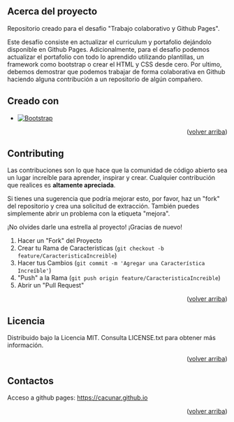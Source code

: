 <a name="readme-top"></a>

## Acerca del proyecto

Repositorio creado para el desafio "Trabajo colaborativo y Github Pages".

Este desafío consiste en actualizar el curriculum y portafolio dejándolo disponible en
Github Pages. Adicionalmente, para el desafio podemos actualizar el portafolio con todo lo aprendido utilizando plantillas, un framework como bootstrap o crear el HTML y CSS desde cero.
Por ultimo, debemos demostrar que podemos trabajar de forma colaborativa en Github
haciendo alguna contribución a un repositorio de algún compañero.

## Creado con 
* [![Bootstrap][Bootstrap.com]][Bootstrap-url]

<p align="right">(<a href="#readme-top">volver arriba</a>)</p>

## Contributing
Las contribuciones son lo que hace que la comunidad de código abierto sea un lugar increíble para aprender, inspirar y crear. Cualquier contribución que realices es **altamente apreciada**.

Si tienes una sugerencia que podría mejorar esto, por favor, haz un "fork" del repositorio y crea una solicitud de extracción. También puedes simplemente abrir un problema con la etiqueta "mejora".

¡No olvides darle una estrella al proyecto! ¡Gracias de nuevo!

1. Hacer un "Fork" del Proyecto
2. Crear tu Rama de Características (`git checkout -b feature/CaracteristicaIncreible`)
3. Hacer tus Cambios (`git commit -m 'Agregar una Característica Increíble'`)
4. "Push" a la Rama (`git push origin feature/CaracteristicaIncreible`)
5. Abrir un "Pull Request"

<p align="right">(<a href="#readme-top">volver arriba</a>)</p>

## Licencia
Distribuido bajo la Licencia MIT. Consulta LICENSE.txt para obtener más información.

<p align="right">(<a href="#readme-top">volver arriba</a>)</p>

## Contactos

Acceso a github pages: https://cacunar.github.io
<p align="right">(<a href="#readme-top">volver arriba</a>)</p>


<!-- MARKDOWN LINKS & IMAGES -->
<!-- https://www.markdownguide.org/basic-syntax/#reference-style-links -->
[contributors-shield]: https://img.shields.io/github/contributors/github_username/repo_name.svg?style=for-the-badge
[contributors-url]: https://github.com/github_username/repo_name/graphs/contributors
[forks-shield]: https://img.shields.io/github/forks/github_username/repo_name.svg?style=for-the-badge
[forks-url]: https://github.com/github_username/repo_name/network/members
[stars-shield]: https://img.shields.io/github/stars/github_username/repo_name.svg?style=for-the-badge
[stars-url]: https://github.com/github_username/repo_name/stargazers
[issues-shield]: https://img.shields.io/github/issues/github_username/repo_name.svg?style=for-the-badge
[issues-url]: https://github.com/github_username/repo_name/issues
[license-shield]: https://img.shields.io/github/license/github_username/repo_name.svg?style=for-the-badge
[license-url]: https://github.com/github_username/repo_name/blob/master/LICENSE.txt
[linkedin-shield]: https://img.shields.io/badge/-LinkedIn-black.svg?style=for-the-badge&logo=linkedin&colorB=555
[linkedin-url]: https://linkedin.com/in/linkedin_username
[product-screenshot]: images/screenshot.png
[Next.js]: https://img.shields.io/badge/next.js-000000?style=for-the-badge&logo=nextdotjs&logoColor=white
[Next-url]: https://nextjs.org/
[React.js]: https://img.shields.io/badge/React-20232A?style=for-the-badge&logo=react&logoColor=61DAFB
[React-url]: https://reactjs.org/
[Vue.js]: https://img.shields.io/badge/Vue.js-35495E?style=for-the-badge&logo=vuedotjs&logoColor=4FC08D
[Vue-url]: https://vuejs.org/
[Angular.io]: https://img.shields.io/badge/Angular-DD0031?style=for-the-badge&logo=angular&logoColor=white
[Angular-url]: https://angular.io/
[Svelte.dev]: https://img.shields.io/badge/Svelte-4A4A55?style=for-the-badge&logo=svelte&logoColor=FF3E00
[Svelte-url]: https://svelte.dev/
[Laravel.com]: https://img.shields.io/badge/Laravel-FF2D20?style=for-the-badge&logo=laravel&logoColor=white
[Laravel-url]: https://laravel.com
[Bootstrap.com]: https://img.shields.io/badge/Bootstrap-563D7C?style=for-the-badge&logo=bootstrap&logoColor=white
[Bootstrap-url]: https://getbootstrap.com
[JQuery.com]: https://img.shields.io/badge/jQuery-0769AD?style=for-the-badge&logo=jquery&logoColor=white
[JQuery-url]: https://jquery.com 